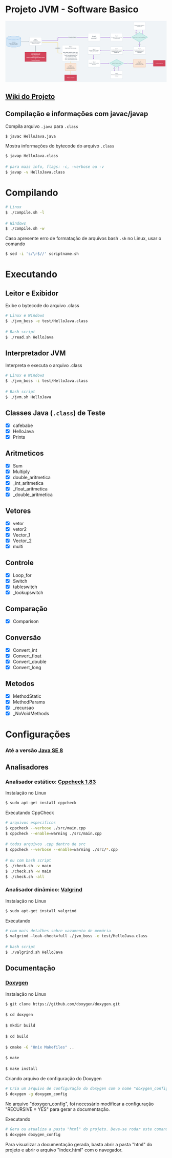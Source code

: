 # Projeto JVM - Software Basico

![Diagrama](/diagrama.png)
## [Wiki do Projeto](https://guicoelhodev.github.io/jvm_boss/)

## Compilação e informações com javac/javap

Compila arquivo ``.java`` para ``.class``

``` bash
$ javac HelloJava.java
```

Mostra informações do bytecode do arquivo ``.class``

``` bash
$ javap HelloJava.class

# para mais info, flags: -c, -verbose ou -v
$ javap -v HelloJava.class
```

# Compilando

``` bash
# Linux
$ ./compile.sh -l

# Windows
$ ./compile.sh -w
```

Caso apresente erro de formatação de arquivos bash ``.sh`` no Linux, usar o comando 

```bash
$ sed -i 's/\r$//' scriptname.sh
```

# Executando

## Leitor e Exibidor

Exibe o bytecode do arquivo .class

``` bash
# Linux e Windows
$ ./jvm_boss -e test/HelloJava.class

# Bash script
$ ./read.sh HelloJava
```

## Interpretador JVM

Interpreta e executa o arquivo .class

``` bash
# Linux e Windows
$ ./jvm_boss -i test/HelloJava.class

# Bash script
$ ./jvm.sh HelloJava
```

## Classes Java (``.class``) de Teste

- [x] cafebabe
- [x] HelloJava
- [x] Prints

## Aritmeticos

- [x] Sum
- [x] Multiply
- [x] double_aritmetica
- [x] _int_aritmetica
- [x] _float_aritmetica
- [x] _double_aritmetica

## Vetores

- [x] vetor
- [x] vetor2
- [x] Vector_1
- [x] Vector_2
- [x] multi
## Controle

- [x] Loop_for
- [x] Switch
- [x] tableswitch
- [x] _lookupswitch

## Comparação

- [x] Comparison
## Conversão

- [x] Convert_int
- [x] Convert_float
- [x] Convert_double
- [x] Convert_long

## Metodos

- [x] MethodStatic
- [x] MethodParams
- [x] _recursao
- [x] _NoVoidMethods

# Configurações

### Até a versão [Java SE 8](https://docs.oracle.com/javase/specs/jvms/se8/html/index.html)

## Analisadores 

### Analisador estático: [Cppcheck 1.83](http://cppcheck.sourceforge.net) 

Instalação no Linux

``` bash
$ sudo apt-get install cppcheck
```

Executando CppCheck

``` bash
# arquivos especificos
$ cppcheck --verbose ./src/main.cpp
$ cppcheck --enable=warning ./src/main.cpp

# todos arquivos .cpp dentro de src
$ cppcheck --verbose --enable=warning ./src/*.cpp

# ou com bash script
$ ./check.sh -v main
$ ./check.sh -w main
$ ./check.sh -all

```

### Analisador dinâmico: [Valgrind](https://www.valgrind.org/) 

Instalação no Linux

``` bash
$ sudo apt-get install valgrind
```

Executando

``` bash
# com mais detalhes sobre vazamento de memória
$ valgrind –leak-check=full ./jvm_boss -e test/HelloJava.class

# bash script
$ ./valgrind.sh HelloJava
```
## Documentação

### [Doxygen](https://www.doxygen.nl/index.html) 

Instalação no Linux

``` bash
$ git clone https://github.com/doxygen/doxygen.git

$ cd doxygen

$ mkdir build

$ cd build

$ cmake -G "Unix Makefiles" ..

$ make

$ make install
```

Criando arquivo de configuração do Doxygen

``` bash
# Cria um arquivo de configuração do doxygen com o nome "doxygen_config"
$ doxygen -g doxygen_config
```

No arquivo "doxygen_config", foi necessário modificar a configuração "RECURSIVE = YES" para gerar a documentação.

Executando

``` bash
# Gera ou atualiza a pasta "html" do projeto. Deve-se rodar este comando sempre que o código for atualizado
$ doxygen doxygen_config
```

Para visualizar a documentação gerada, basta abrir a pasta "html" do projeto e abrir o arquivo "index.html" com o navegador.